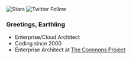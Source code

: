 ![Stars](https://img.shields.io/github/stars/thecommonsproject?affiliations=OWNER&style=social) ![Twitter Follow](https://img.shields.io/twitter/follow/yutopyan?style=social)
### Greetings, Earthling
- Enterprise/Cloud Architect
- Coding since 2000
- Enterprise Architect at [The Commons Project](https://thecommonsproject.org)

<!--
**misterzero/misterzero** is a ✨ _special_ ✨ repository because its `README.md` (this file) appears on your GitHub profile.

Here are some ideas to get you started:

- 🔭 I’m currently working on ...
- 🌱 I’m currently learning ...
- 👯 I’m looking to collaborate on ...
- 🤔 I’m looking for help with ...
- 💬 Ask me about ...
- 📫 How to reach me: ...
- 😄 Pronouns: ...
- ⚡ Fun fact: ...
-->
